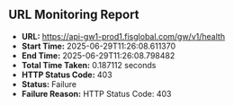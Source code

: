 ## URL Monitoring Report

- **URL:** https://api-gw1-prod1.fisglobal.com/gw/v1/health
- **Start Time:** 2025-06-29T11:26:08.611370
- **End Time:** 2025-06-29T11:26:08.798482
- **Total Time Taken:** 0.187112 seconds
- **HTTP Status Code:** 403
- **Status:** Failure
- **Failure Reason:** HTTP Status Code: 403
